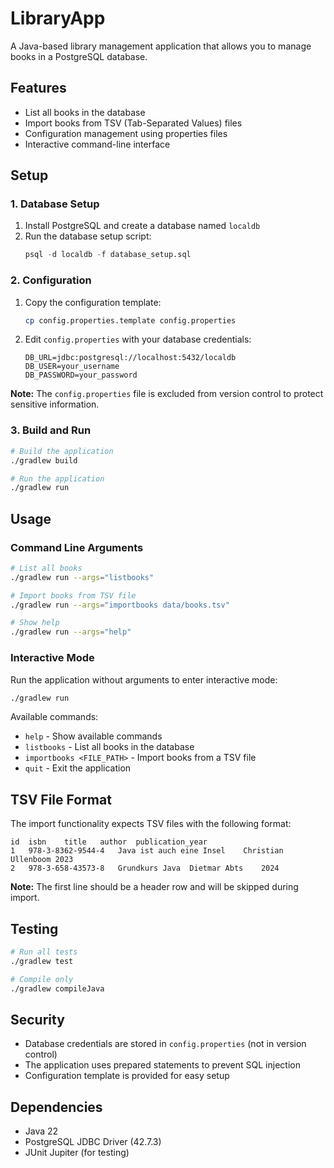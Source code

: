 # LibraryApp

A Java-based library management application that allows you to manage books in a PostgreSQL database.

## Features

- List all books in the database
- Import books from TSV (Tab-Separated Values) files
- Configuration management using properties files
- Interactive command-line interface

## Setup

### 1. Database Setup

1. Install PostgreSQL and create a database named `localdb`
2. Run the database setup script:
   ```sql
   psql -d localdb -f database_setup.sql
   ```

### 2. Configuration

1. Copy the configuration template:
   ```bash
   cp config.properties.template config.properties
   ```

2. Edit `config.properties` with your database credentials:
   ```properties
   DB_URL=jdbc:postgresql://localhost:5432/localdb
   DB_USER=your_username
   DB_PASSWORD=your_password
   ```

**Note:** The `config.properties` file is excluded from version control to protect sensitive information.

### 3. Build and Run

```bash
# Build the application
./gradlew build

# Run the application
./gradlew run
```

## Usage

### Command Line Arguments

```bash
# List all books
./gradlew run --args="listbooks"

# Import books from TSV file
./gradlew run --args="importbooks data/books.tsv"

# Show help
./gradlew run --args="help"
```

### Interactive Mode

Run the application without arguments to enter interactive mode:

```bash
./gradlew run
```

Available commands:
- `help` - Show available commands
- `listbooks` - List all books in the database
- `importbooks <FILE_PATH>` - Import books from a TSV file
- `quit` - Exit the application

## TSV File Format

The import functionality expects TSV files with the following format:

```
id	isbn	title	author	publication_year
1	978-3-8362-9544-4	Java ist auch eine Insel	Christian Ullenboom	2023
2	978-3-658-43573-8	Grundkurs Java	Dietmar Abts	2024
```

**Note:** The first line should be a header row and will be skipped during import.

## Testing

```bash
# Run all tests
./gradlew test

# Compile only
./gradlew compileJava
```

## Security

- Database credentials are stored in `config.properties` (not in version control)
- The application uses prepared statements to prevent SQL injection
- Configuration template is provided for easy setup

## Dependencies

- Java 22
- PostgreSQL JDBC Driver (42.7.3)
- JUnit Jupiter (for testing)


